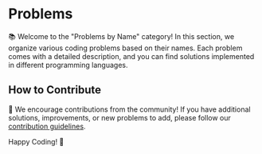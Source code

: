 # Problems

📚 Welcome to the "Problems by Name" category! In this section, we organize various coding problems based on their names. Each problem comes with a detailed description, and you can find solutions implemented in different programming languages.


## How to Contribute

🤝 We encourage contributions from the community! If you have additional solutions, improvements, or new problems to add, please follow our [contribution guidelines](CONTRIBUTING.md).

Happy Coding! 🚀
